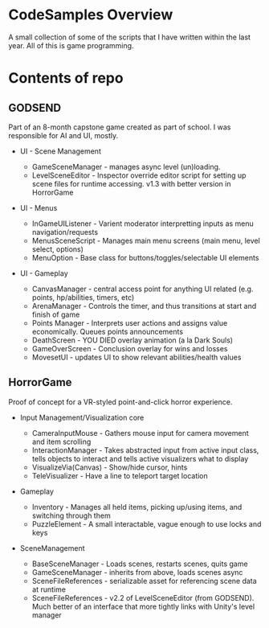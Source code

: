 # CodeSamples Overview
A small collection of some of the scripts that I have written within the last year. All of this is game programming.

# Contents of repo
## GODSEND
Part of an 8-month capstone game created as part of school. I was responsible for AI and UI, mostly. 

* UI - Scene Management
  * GameSceneManager - manages async level (un)loading.
  * LevelSceneEditor - Inspector override editor script for setting up scene files for runtime accessing. v1.3 with better version in HorrorGame

* UI - Menus
  * InGameUIListener - Varient moderator interpretting inputs as menu navigation/requests
  * MenusSceneScript - Manages main menu screens (main menu, level select, options)
  * MenuOption - Base class for buttons/toggles/selectable UI elements

* UI - Gameplay
  * CanvasManager - central access point for anything UI related (e.g. points, hp/abilities, timers, etc)
  * ArenaManager - Controls the timer, and thus transitions at start and finish of game
  * Points Manager - Interprets user actions and assigns value economically. Queues points announcements
  * DeathScreen - YOU DIED overlay animation (a la Dark Souls)
  * GameOverScreen - Conclusion overlay for wins and losses 
  * MovesetUI - updates UI to show relevant abilities/health values

## HorrorGame
Proof of concept for a VR-styled point-and-click horror experience.

* Input Management/Visualization core
  * CameraInputMouse - Gathers mouse input for camera movement and item scrolling 
  * InteractionManager - Takes abstracted input from active input class, tells objects to interact and tells active visualizers what to display
  * VisualizeVia(Canvas) - Show/hide cursor, hints
  * TeleVisualizer - Have a line to teleport target location
* Gameplay
  * Inventory - Manages all held items, picking up/using items, and switching through them
  * PuzzleElement - A small interactable, vague enough to use locks and keys

* SceneManagement
  * BaseSceneManager - Loads scenes, restarts scenes, quits game
  * GameSceneManager - inherits from above, loads scenes async 
  * SceneFileReferences - serializable asset for referencing scene data at runtime
  * SceneFileReferences - v2.2 of LevelSceneEditor (from GODSEND). Much better of an interface that more tightly links with Unity's level manager
